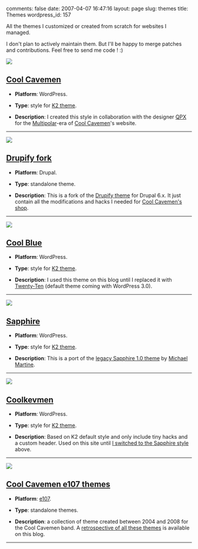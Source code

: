 comments: false
date: 2007-04-07 16:47:16
layout: page
slug: themes
title: Themes
wordpress_id: 157

All the themes I customized or created from scratch for websites I managed.

I don't plan to actively maintain them. But I'll be happy to merge patches and contributions. Feel free to send me code ! :)

[![](http://kevin.deldycke.com/wp-content/uploads/2007/04/cool-cavemen-preview-150x150.png)](http://kevin.deldycke.com/wp-content/uploads/2007/04/cool-cavemen-preview.png)

## [Cool Cavemen](http://github.com/kdeldycke/cool-cavemen-k2-theme/)

  * **Platform**: WordPress.

  * **Type**: style for [K2 theme](http://getk2.com).

  * **Description**: I created this style in collaboration with the designer [QPX](http://qpx.coolcavemen.com) for the [Multipolar](http://coolcavemen.com/discography/multipolar/)-era of [Cool Cavemen](http://coolcavemen.com)'s website.

* * *

[![](http://kevin.deldycke.com/wp-content/uploads/2007/04/drupify-fork-preview-e1291301163923-150x150.png)](http://kevin.deldycke.com/wp-content/uploads/2007/04/drupify-fork-preview.png)

## [Drupify fork](http://github.com/kdeldycke/drupify-fork/)

  * **Platform**: Drupal.

  * **Type**: standalone theme.

  * **Description**: This is a fork of the [Drupify theme](http://drupal.org/project/drupify) for Drupal 6.x. It just contain all the modifications and hacks I needed for [Cool Cavemen's shop](http://shop.coolcavemen.com).

* * *

[![](http://kevin.deldycke.com/wp-content/uploads/2007/04/cool-blue-preview-150x150.png)](http://kevin.deldycke.com/wp-content/uploads/2007/04/cool-blue-preview.png)

## [Cool Blue](http://github.com/kdeldycke/cool-blue/)

  * **Platform**: WordPress.

  * **Type**: style for [K2 theme](http://getk2.com).

  * **Description**: I used this theme on this blog until I replaced it with [Twenty-Ten](http://wordpress.org/extend/themes/twentyten) (default theme coming with WordPress 3.0).

* * *

[![](http://kevin.deldycke.com/wp-content/uploads/2007/04/sapphire-style-for-k2-03-wordpress-theme-150x150.png)](http://kevin.deldycke.com/wp-content/uploads/2007/04/sapphire-style-for-k2-03-wordpress-theme.png)

## [Sapphire](http://github.com/kdeldycke/sapphire/)

  * **Platform**: WordPress.

  * **Type**: style for [K2 theme](http://getk2.com).

  * **Description**: This is a port of the [legacy Sapphire 1.0 theme](http://www.michaelmartine.com/free-wordpress-themes/free-wordpress-theme-sapphire/) by [Michael Martine](http://www.michaelmartine.com).

* * *

[![](http://kevin.deldycke.com/wp-content/uploads/2007/04/coolkevmen-for-k2-in-action1-e1291301553611-150x150.png)](http://kevin.deldycke.com/wp-content/uploads/2007/04/coolkevmen-for-k2-in-action1.png)

## [Coolkevmen](http://github.com/kdeldycke/coolkevmen/)

  * **Platform**: WordPress.

  * **Type**: style for [K2 theme](http://getk2.com).

  * **Description**: Based on K2 default style and only include tiny hacks and a custom header. Used on this site until [I switched to the Sapphire style](http://kevin.deldycke.com/2007/03/sapphire-style-for-k2-wordpress-theme/) above.

* * *

[![](http://kevin.deldycke.com/wp-content/uploads/2011/06/new_look_3_mouseover-150x150.png)](http://kevin.deldycke.com/wp-content/uploads/2011/06/new_look_3_mouseover.png)

## [Cool Cavemen e107 themes](http://github.com/kdeldycke/cool-cavemen-e107-theme)

  * **Platform**: [e107](http://e107.org).

  * **Type**: standalone themes.

  * **Description**: a collection of theme created between 2004 and 2008 for the Cool Cavemen band. A [retrospective of all these themes](http://kevin.deldycke.com/2011/06/cool-cavemen-webdesign-retrospective/) is available on this blog.

* * *

